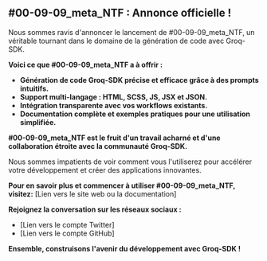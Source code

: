 ##  #00-09-09_meta_NTF : Annonce officielle !

Nous sommes ravis d'annoncer le lancement de #00-09-09_meta_NTF, un véritable tournant dans le domaine de la génération de code avec Groq-SDK. 

**Voici ce que #00-09-09_meta_NTF a à offrir :**

* **Génération de code Groq-SDK précise et efficace grâce à des prompts intuitifs.**
* **Support multi-langage : HTML, SCSS, JS, JSX et JSON.**
* **Intégration transparente avec vos workflows existants.**
* **Documentation complète et exemples pratiques pour une utilisation simplifiée.**

**#00-09-09_meta_NTF est le fruit d'un travail acharné et d'une collaboration étroite avec la communauté Groq-SDK.** 

Nous sommes impatients de voir comment vous l'utiliserez pour accélérer votre développement et créer des applications innovantes.

**Pour en savoir plus et commencer à utiliser #00-09-09_meta_NTF, visitez:** [Lien vers le site web ou la documentation]

**Rejoignez la conversation sur les réseaux sociaux :**

* [Lien vers le compte Twitter]
* [Lien vers le compte GitHub]

**Ensemble, construisons l'avenir du développement avec Groq-SDK !**



